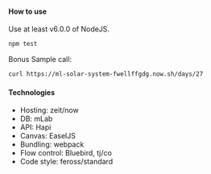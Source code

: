 #### How to use

Use at least v6.0.0 of NodeJS.

```bash
npm test
```

Bonus Sample call:

```bash
curl https://ml-solar-system-fwellffgdg.now.sh/days/27
```

#### Technologies

- Hosting: zeit/now
- DB: mLab
- API: Hapi
- Canvas: EaselJS
- Bundling: webpack
- Flow control: Bluebird, tj/co
- Code style: feross/standard

